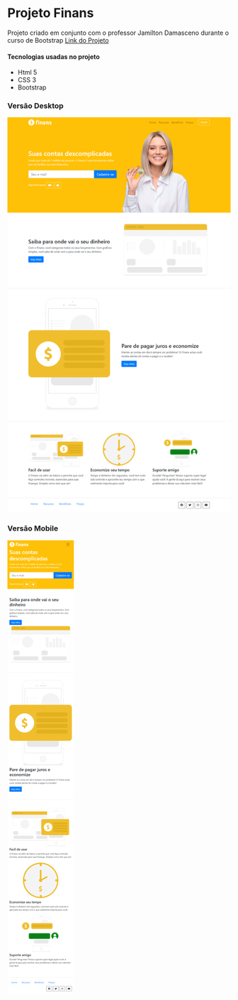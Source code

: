 # Projeto Finans
Projeto criado em conjunto com o professor Jamilton Damasceno durante o curso de Bootstrap
[Link do Projeto](https://rafael0125.github.io/projeto_finans/)


#### Tecnologias usadas no projeto

  * Html 5
  * CSS 3
  * Bootstrap

### Versão Desktop
![Print Desktop](imagens/Print_Versao_Desktop.png)

### Versão Mobile
![Print Mobile](imagens/Print_Versao_Mobile.png)


